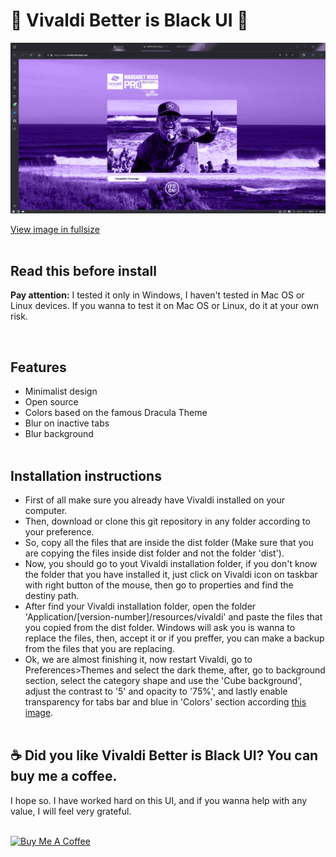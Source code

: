 # 🖤 Vivaldi Better is Black UI 🖤

![Preview](https://raw.githubusercontent.com/felipeprado/vivaldi-black-is-better-ui/master/images/preview.jpg)

[View image in fullsize](https://raw.githubusercontent.com/felipeprado/vivaldi-black-is-better-ui/master/images/preview.jpg)
<br/><br/>

## Read this before install

<p><strong>Pay attention:</strong> I tested it only in Windows, I haven't tested in Mac OS or Linux devices. If you wanna to test it on Mac OS or Linux, do it at your own risk.</p>
<br/>

## Features

-   Minimalist design
-   Open source
-   Colors based on the famous Dracula Theme
-   Blur on inactive tabs
-   Blur background
    <br/><br/>

## Installation instructions

-   First of all make sure you already have Vivaldi installed on your computer.
-   Then, download or clone this git repository in any folder according to your preference.
-   So, copy all the files that are inside the dist folder (Make sure that you are copying the files inside dist folder and not the folder 'dist').
-   Now, you should go to yout Vivaldi installation folder, if you don't know the folder that you have installed it, just click on Vivaldi icon on taskbar with right button of the mouse, then go to properties and find the destiny path.
-   After find your Vivaldi installation folder, open the folder 'Application/[version-number]/resources/vivaldi' and paste the files that you copied from the dist folder. Windows will ask you is wanna to replace the files, then, accept it or if you preffer, you can make a backup from the files that you are replacing.
-   Ok, we are almost finishing it, now restart Vivaldi, go to Preferences>Themes and select the dark theme, after, go to background section, select the category shape and use the 'Cube background', adjust the contrast to '5' and opacity to '75%', and lastly enable transparency for tabs bar and blue in 'Colors' section according [this image](https://raw.githubusercontent.com/felipeprado/vivaldi-black-is-better-ui/master/images/config.jpg).
    <br/><br/>

## ☕ Did you like Vivaldi Better is Black UI? You can buy me a coffee.

<p>I hope so. I have worked hard on this UI, and if you wanna help with any value, I will feel very grateful.</p>
<br/>
<a href="https://www.buymeacoffee.com/felipeprado" target="_blank"><img src="https://cdn.buymeacoffee.com/buttons/default-orange.png" alt="Buy Me A Coffee" height="41" width="174"></a>
